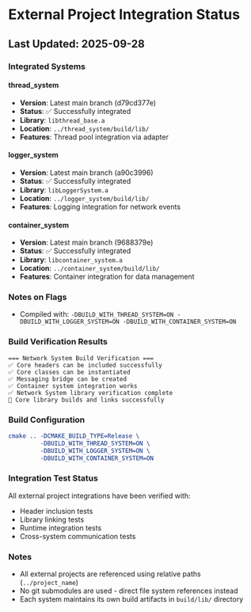 # External Project Integration Status

## Last Updated: 2025-09-28

### Integrated Systems

#### thread_system
- **Version**: Latest main branch (d79cd377e)
- **Status**: ✅ Successfully integrated
- **Library**: `libthread_base.a`
- **Location**: `../thread_system/build/lib/`
- **Features**: Thread pool integration via adapter

#### logger_system
- **Version**: Latest main branch (a90c3996)
- **Status**: ✅ Successfully integrated
- **Library**: `libLoggerSystem.a`
- **Location**: `../logger_system/build/lib/`
- **Features**: Logging integration for network events

#### container_system
- **Version**: Latest main branch (9688379e)
- **Status**: ✅ Successfully integrated
- **Library**: `libcontainer_system.a`
- **Location**: `../container_system/build/lib/`
- **Features**: Container integration for data management

### Notes on Flags
- Compiled with: `-DBUILD_WITH_THREAD_SYSTEM=ON -DBUILD_WITH_LOGGER_SYSTEM=ON -DBUILD_WITH_CONTAINER_SYSTEM=ON`

### Build Verification Results

```
=== Network System Build Verification ===
✅ Core headers can be included successfully
✅ Core classes can be instantiated
✅ Messaging bridge can be created
✅ Container system integration works
✅ Network System library verification complete
🎯 Core library builds and links successfully
```

### Build Configuration

```cmake
cmake .. -DCMAKE_BUILD_TYPE=Release \
         -DBUILD_WITH_THREAD_SYSTEM=ON \
         -DBUILD_WITH_LOGGER_SYSTEM=ON \
         -DBUILD_WITH_CONTAINER_SYSTEM=ON
```

### Integration Test Status

All external project integrations have been verified with:
- Header inclusion tests
- Library linking tests
- Runtime integration tests
- Cross-system communication tests

### Notes

- All external projects are referenced using relative paths (`../project_name`)
- No git submodules are used - direct file system references instead
- Each system maintains its own build artifacts in `build/lib/` directory
